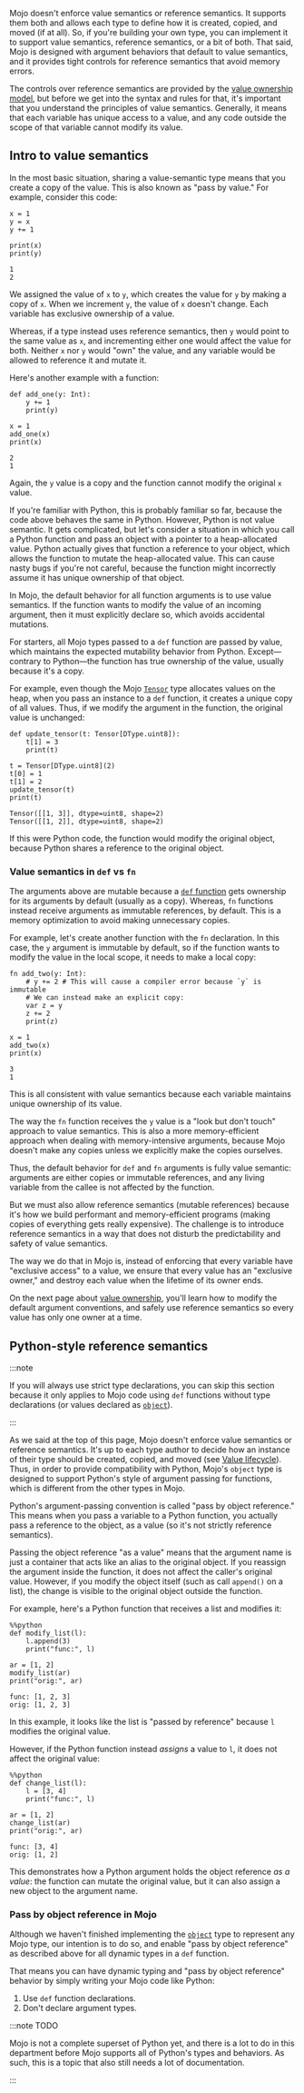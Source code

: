 Mojo doesn't enforce value semantics or reference semantics. It supports them
both and allows each type to define how it is created, copied, and moved (if at
all). So, if you're building your own type, you can implement it to support
value semantics, reference semantics, or a bit of both. That said, Mojo is
designed with argument behaviors that default to value semantics, and it
provides tight controls for reference semantics that avoid memory errors.

The controls over reference semantics are provided by the [value ownership
model](/mojo/manual/values/ownership.html), but before we get into the syntax
and rules for that, it's important that you understand the principles of value
semantics. Generally, it means that each variable has unique access to a value,
and any code outside the scope of that variable cannot modify its value.

## Intro to value semantics

In the most basic situation, sharing a value-semantic type means that you create
a copy of the value. This is also known as "pass by value." For example,
consider this code:


```mojo
x = 1
y = x
y += 1

print(x)
print(y)
```

    1
    2
    

We assigned the value of `x` to `y`, which creates the value for `y` by making a
copy of `x`. When we increment `y`, the value of `x` doesn't change. Each
variable has exclusive ownership of a value.

Whereas, if a type instead uses reference semantics, then `y` would point to
the same value as `x`, and incrementing either one would affect the value for
both. Neither `x` nor `y` would "own" the value, and any variable would be
allowed to reference it and mutate it.

Here's another example with a function:


```mojo
def add_one(y: Int):
    y += 1
    print(y)

x = 1
add_one(x)
print(x)
```

    2
    1
    

Again, the `y` value is a copy and the function cannot modify the original `x`
value.

If you're familiar with Python, this is probably familiar so far, because the
code above behaves the same in Python. However, Python is not value semantic.
It gets complicated, but let's consider a situation in which you call a Python
function and pass an object with a pointer to a heap-allocated value. Python
actually gives that function a reference to your object, which allows the
function to mutate the heap-allocated value. This can cause nasty bugs if
you're not careful, because the function might incorrectly assume it has unique
ownership of that object.

In Mojo, the default behavior for all function arguments is to use value
semantics. If the function wants to modify the value of an incoming argument,
then it must explicitly declare so, which avoids accidental mutations.

For starters, all Mojo types passed to a `def` function are passed by value,
which maintains the expected mutability behavior from Python. Except—contrary
to Python—the function has true ownership of the value, usually because it's a
copy.

For example, even though the Mojo [`Tensor`](/mojo/stdlib/tensor/tensor.html)
type allocates values on the heap, when you pass an instance to a `def`
function, it creates a unique copy of all values. Thus, if we modify the
argument in the function, the original value is unchanged:


```mojo
def update_tensor(t: Tensor[DType.uint8]):
    t[1] = 3
    print(t)

t = Tensor[DType.uint8](2)
t[0] = 1
t[1] = 2
update_tensor(t)
print(t)
```

    Tensor([[1, 3]], dtype=uint8, shape=2)
    Tensor([[1, 2]], dtype=uint8, shape=2)
    

If this were Python code, the function would modify the original object, because
Python shares a reference to the original object.

### Value semantics in `def` vs `fn`

The arguments above are mutable because a [`def`
function](/mojo/manual/functions.html#def-functions) gets ownership for
its arguments by default (usually as a copy). Whereas, `fn` functions instead
receive arguments as immutable references, by default. This is a memory
optimization to avoid making unnecessary copies.

For example, let's create another function with the `fn` declaration. In this
case, the `y` argument is immutable by default, so if the function wants to
modify the value in the local scope, it needs to make a local copy:


```mojo
fn add_two(y: Int):
    # y += 2 # This will cause a compiler error because `y` is immutable
    # We can instead make an explicit copy:
    var z = y
    z += 2
    print(z)

x = 1
add_two(x)
print(x)
```

    3
    1
    

This is all consistent with value semantics because each variable maintains
unique ownership of its value.

The way the `fn` function receives the `y` value is a "look but don't touch"
approach to value semantics. This is also a more memory-efficient approach when
dealing with memory-intensive arguments, because Mojo doesn't make any copies
unless we explicitly make the copies ourselves.

Thus, the default behavior for `def` and `fn` arguments is fully value
semantic: arguments are either copies or immutable references, and any living
variable from the callee is not affected by the function.

But we must also allow reference semantics (mutable references) because it's
how we build performant and memory-efficient programs (making copies of
everything gets really expensive). The challenge is to introduce reference
semantics in a way that does not disturb the predictability and safety of value
semantics.

The way we do that in Mojo is, instead of enforcing that every variable have
"exclusive access" to a value, we ensure that every value has an "exclusive
owner," and destroy each value when the lifetime of its owner ends. 

On the next page about [value
ownership](/mojo/manual/values/ownership), you'll learn how to modify
the default argument conventions, and safely use reference semantics so every
value has only one owner at a time.

## Python-style reference semantics

:::note

If you will always use strict type declarations, you
can skip this section because it only applies to Mojo code using `def`
functions without type declarations (or values declared as
[`object`](/mojo/stdlib/builtin/object.html#object)).

:::

As we said at the top of this page, Mojo doesn't enforce value semantics or
reference semantics. It's up to each type author to decide how an instance of
their type should be created, copied, and moved (see [Value
lifecycle](/mojo/manual/lifecycle/)). Thus, in order to provide compatibility
with Python, Mojo's `object` type is designed to support Python's style of
argument passing for functions, which is different from the other types in
Mojo.

Python's argument-passing convention is called "pass by object reference." This
means when you pass a variable to a Python function, you actually pass a
reference to the object, as a value (so it's not strictly reference semantics).

Passing the object reference "as a value" means that the argument name is just
a container that acts like an alias to the original object. If you reassign the
argument inside the function, it does not affect the caller's original value.
However, if you modify the object itself (such as call `append()` on a list),
the change is visible to the original object outside the function.

For example, here's a Python function that receives a list and modifies it:


```mojo
%%python
def modify_list(l):
    l.append(3)
    print("func:", l)

ar = [1, 2]
modify_list(ar)
print("orig:", ar)
```

    func: [1, 2, 3]
    orig: [1, 2, 3]
    

In this example, it looks like the list is "passed by reference" because `l`
modifies the original value.

However, if the Python function instead _assigns_ a value to `l`, it does not
affect the original value:


```mojo
%%python
def change_list(l):
    l = [3, 4]
    print("func:", l)

ar = [1, 2]
change_list(ar)
print("orig:", ar)
```

    func: [3, 4]
    orig: [1, 2]
    

This demonstrates how a Python argument holds the object reference _as a
value_: the function can mutate the original value, but it can also assign a
new object to the argument name.

### Pass by object reference in Mojo

Although we haven't finished implementing the
[`object`](/mojo/stdlib/builtin/object.html#object) type to represent any Mojo
type, our intention is to do so, and enable "pass by object reference" as
described above for all dynamic types in a `def` function.

That means you can have dynamic typing and "pass by object reference" behavior
by simply writing your Mojo code like Python:

1. Use `def` function declarations.
2. Don't declare argument types.

:::note TODO

Mojo is not a complete superset of Python yet, and there is a lot to
do in this department before Mojo supports all of Python's types and behaviors.
As such, this is a topic that also still needs a lot of documentation.

:::
